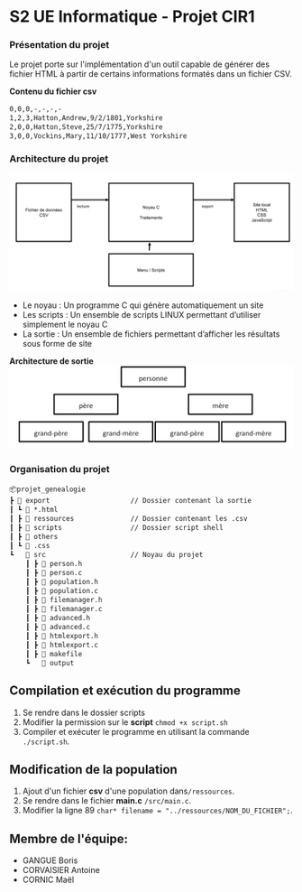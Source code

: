 # S2 UE Informatique - Projet CIR1

### Présentation du projet

Le projet porte sur l'implémentation d'un outil capable de générer des fichier HTML à partir de certains informations formatés dans un fichier CSV.

**Contenu du fichier csv**
```
0,0,0,-,-,-,-
1,2,3,Hatton,Andrew,9/2/1801,Yorkshire 
2,0,0,Hatton,Steve,25/7/1775,Yorkshire 
3,0,0,Vockins,Mary,11/10/1777,West Yorkshire
```

 ### Architecture du projet
![architecture](utils/img/architecture.png)

- Le noyau : Un programme C qui génère automatiquement un site 
- Les scripts : Un ensemble de scripts LINUX permettant d’utiliser simplement le noyau C 
- La sortie : Un ensemble de fichiers permettant d’afficher les résultats sous forme de site

**Architecture de sortie**
![architecture de sortie](utils/img/structure_sortie.png)

### Organisation du projet
```
📦projet_genealogie
┣ 📂 export                    // Dossier contenant la sortie
┃ ┗ 📜 *.html 
┃ ┣ 📂 ressources              // Dossier contenant les .csv
┃ ┣ 📂 scripts                 // Dossier script shell
┃ ┣ 📂 others 
┃ ┗ 📜 .css
┗   📂 src                     // Noyau du projet
    ┃ ┣ 📜 person.h
    ┃ ┣ 📜 person.c
    ┃ ┣ 📜 population.h
    ┃ ┣ 📜 population.c
    ┃ ┣ 📜 filemanager.h
    ┃ ┣ 📜 filemanager.c
    ┃ ┣ 📜 advanced.h
    ┃ ┣ 📜 advanced.c
    ┃ ┣ 📜 htmlexport.h
    ┃ ┣ 📜 htmlexport.c
    ┃ ┣ 📜 makefile
    ┗   📂 output
```


## Compilation et exécution du programme
1. Se rendre dans le dossier scripts
2. Modifier la permission sur le **script**  `chmod +x script.sh`
3. Compiler et exécuter le programme en utilisant la commande `./script.sh`.


## Modification de la population

1. Ajout d'un fichier **csv** d'une population dans`/ressources`.
2. Se rendre dans le fichier **main.c** `/src/main.c`.
3. Modifier la ligne 89 `char* filename = "../ressources/NOM_DU_FICHIER";`.

## Membre de l'équipe:

- GANGUE Boris
- CORVAISIER Antoine
- CORNIC Maël